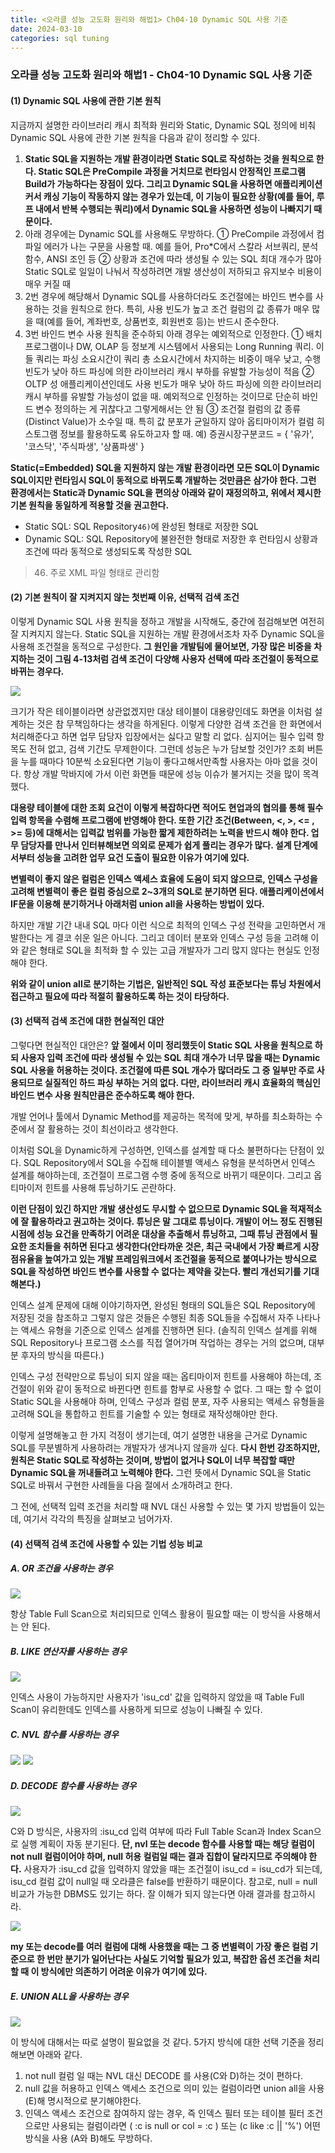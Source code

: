 ```yaml
---
title: <오라클 성능 고도화 원리와 해법1> Ch04-10 Dynamic SQL 사용 기준
date: 2024-03-10
categories: sql tuning
---
```



### 오라클 성능 고도화 원리와 해법1 - Ch04-10 Dynamic SQL 사용 기준

#### (1) Dynamic SQL 사용에 관한 기본 원칙

지금까지 설명한 라이브러리 캐시 최적화 원리와 Static, Dynamic SQL 정의에 비춰 Dynamic SQL 사용에 관한 기본 원칙을 다음과 같이 정리할 수 있다.

1. **Static SQL을 지원하는 개발 환경이라면 Static SQL로 작성하는 것을 원칙으로 한다. Static SQL은 PreCompile 과정을 거치므로 런타임시 안정적인 프로그램 Build가 가능하다는 장점이 있다. 그리고 Dynamic SQL을 사용하면 애플리케이션 커서 캐싱 기능이 작동하지 않는 경우가 있는데, 이 기능이 필요한 상황(예를 들어, 루프 내에서 반복 수행되는 쿼리)에서 Dynamic SQL을 사용하면 성능이 나빠지기 때문이다.**
2. 아래 경우에는 Dynamic SQL를 사용해도 무방하다.
    ① PreCompile 과정에서 컴파일 에러가 나는 구문을 사용할 때. 예를 들어, Pro\*C에서 스칼라 서브쿼리, 분석함수, ANSI 조인 등
    ② 상황과 조건에 따라 생성될 수 있는 SQL 최대 개수가 많아 Static SQL로 일일이 나눠서 작성하려면 개발 생산성이 저하되고 유지보수 비용이 매우 커질 때
3. 2번 경우에 해당해서 Dynamic SQL를 사용하더라도 조건절에는 바인드 변수를 사용하는 것을 원칙으로 한다. 특히, 사용 빈도가 높고 조건 컬럼의 값 종류가 매우 많을 때(예를 들어, 계좌번호, 상품번호, 회원번호 등)는 반드시 준수한다.
4. 3번 바인드 변수 사용 원칙을 준수하되 아래 경우는 예외적으로 인정한다.
    ① 배치 프로그램이나 DW, OLAP 등 정보계 시스템에서 사용되는 Long Running 쿼리. 이들 쿼리는 파싱 소요시간이 쿼리 총 소요시간에서 차지하는 비중이 매우 낮고, 수행 빈도가 낮아 하드 파싱에 의한 라이브러리 캐시 부하를 유발할 가능성이 적음
    ② OLTP 성 애플리케이션인데도 사용 빈도가 매우 낮아 하드 파싱에 의한 라이브러리 캐시 부하를 유발할 가능성이 없을 때. 예외적으로 인정하는 것이므로 단순히 바인드 변수 정의하는 게 귀찮다고 그렇게해서는 안 됨
    ③ 조건절 컬럼의 값 종류(Distinct Value)가 소수일 때. 특히 값 분포가 균일하지 않아 옵티마이저가 컬럼 히스토그램 정보를 활용하도록 유도하고자 할 때.
    예) 증권시장구분코드 = { '유가', '코스닥', '주식파생', '상품파생' }

**Static(=Embedded) SQL을 지원하지 않는 개발 환경이라면 모든 SQL이 Dynamic SQL이지만 런타임시 SQL이 동적으로 바뀌도록 개발하는 것만큼은 삼가야 한다. 그런 환경에서는 Static과 Dynamic SQL을 편의상 아래와 같이 재정의하고, 위에서 제시한 기본 원칙을 동일하게 적용할 것을 권고한다.**

- Static SQL: SQL Repository`46)`에 완성된 형태로 저장한 SQL
- Dynamic SQL: SQL Repository에 불완전한 형태로 저장한 후 런타임시 상황과 조건에 따라 동적으로 생성되도록 작성한 SQL

>	46) 주로 XML 파일 형태로 관리함

#### (2) 기본 원칙이 잘 지켜지지 않는 첫번째 이유, 선택적 검색 조건

이렇게 Dynamic SQL 사용 원칙을 정하고 개발을 시작해도, 중간에 점검해보면 여전히 잘 지켜지지 않는다. Static SQL을 지원하는 개발 환경에서조차 자주 Dynamic SQL을 사용해 조건절을 동적으로 구성한다. **그 원인을 개발팀에 물어보면, 가장 많은 비중을 차지하는 것이 그림 4-13처럼 검색 조건이 다양해 사용자 선택에 따라 조건절이 동적으로 바뀌는 경우다.**

![](/assets/images/sqlp/sqlp1-04-10-2-img4-13.png)

크기가 작은 테이블이라면 상관없겠지만 대상 테이블이 대용량인데도 화면을 이처럼 설계하는 것은 참 무책임하다는 생각을 하게된다. 이렇게 다양한 검색 조건을 한 화면에서 처리해준다고 하면 업무 담당자 입장에서는 싫다고 말할 리 없다. 심지어는 필수 입력 항목도 전혀 없고, 검색 기간도 무제한이다. 그런데 성능은 누가 담보할 것인가? 조회 버튼을 누를 때마다 10분씩 소요된다면 기능이 좋다고해서만족할 사용자는 아마 없을 것이다. 항상 개발 막바지에 가서 이런 화면들 때문에 성능 이슈가 불거지는 것을 많이 목격했다.

**대용량 테이블에 대한 조회 요건이 이렇게 복잡하다면 적어도 현업과의 협의를 통해 필수 입력 항목을 수렴해 프로그램에 반영해야 한다. 또한 기간 조건(Between, <, >, <= , >= 등)에 대해서는 입력값 범위를 가능한 짧게 제한하려는 노력을 반드시 해야 한다. 업무 담당자를 만나서 인터뷰해보면 의외로 문제가 쉽게 풀리는 경우가 많다. 설계 단계에서부터 성능을 고려한 업무 요건 도출이 필요한 이유가 여기에 있다.**

**변별력이 좋지 않은 컬럼은 인덱스 액세스 효율에 도움이 되지 않으므로, 인덱스 구성을 고려해 변별력이 좋은 컬럼 중심으로 2~3개의 SQL로 분기하면 된다. 애플리케이션에서 IF문을 이용해 분기하거나 아래처럼 union all을 사용하는 방법이 있다.**

하지만 개발 기간 내내 SQL 마다 이런 식으로 최적의 인덱스 구성 전략을 고민하면서 개발한다는 게 결코 쉬운 일은 아니다. 그리고 데이터 분포와 인덱스 구성 등을 고려해 이와 같은 형태로 SQL을 최적화 할 수 있는 고급 개발자가 그리 많지 않다는 현실도 인정해야 한다.

**위와 같이 union all로 분기하는 기법은, 일반적인 SQL 작성 표준보다는 튜닝 차원에서 접근하고 필요에 따라 적절히 활용하도록 하는 것이 타당하다.**

#### (3) 선택적 검색 조건에 대한 현실적인 대안

그렇다면 현실적인 대안은? **앞 절에서 이미 정리했듯이 Static SQL 사용을 원칙으로 하되 사용자 입력 조건에 따라 생성될 수 있는 SQL 최대 개수가 너무 많을 때는 Dynamic SQL 사용을 허용하는 것이다. 조건절에 따른 SQL 개수가 많더라도 그 중 일부만 주로 사용되므로 실질적인 하드 파싱 부하는 거의 없다. 다만, 라이브러리 캐시 효율화의 핵심인 바인드 변수 사용 원칙만큼은 준수하도록 해야 한다.**

개발 언어나 툴에서 Dynamic Method를 제공하는 목적에 맞게, 부하를 최소화하는 수준에서 잘 활용하는 것이 최선이라고 생각한다.

이처럼 SQL을 Dynamic하게 구성하면, 인덱스를 설계할 때 다소 불편하다는 단점이 있다. SQL Repository에서 SQL을 수집해 테이블별 액세스 유형을 분석하면서 인덱스 설계를 해야하는데, 조건절이 프로그램 수행 중에 동적으로 바뀌기 때문이다. 그리고 옵티마이저 힌트를 사용해 튜닝하기도 곤란하다.

**이런 단점이 있긴 하지만 개발 생산성도 무시할 수 없으므로 Dynamic SQL을 적재적소에 잘 활용하라고 권고하는 것이다. 튜닝은 말 그대로 튜닝이다. 개발이 어느 정도 진행된 시점에 성능 요건을 만족하기 어려운 대상을 추출해서 튜닝하고, 그때 튜닝 관점에서 필요한 조치들을 취하면 된다고 생각한다(안타까운 것은, 최근 국내에서 가장 빠르게 시장 점유율을 높여가고 있는 개발 프레임워크에서 조건절을 동적으로 붙여나가는 방식으로 SQL을 작성하면 바인드 변수를 사용할 수 없다는 제약을 갖는다. 빨리 개선되기를 기대해본다.)**

인덱스 설계 문제에 대해 이야기하자면, 완성된 형태의 SQL들은 SQL Repository에 저장된 것을 참조하고 그렇지 않은 것들은 수행된 최종 SQL들을 수집해서 자주 나타나는 액세스 유형을 기준으로 인덱스 설계를 진행하면 된다. (솔직히 인덱스 설계를 위해 SQL Repository나 프로그램 소스를 직접 열어가며 작업하는 경우는 거의 없으며, 대부분 후자의 방식을 따른다.)

인덱스 구성 전략만으로 튜닝이 되지 않을 때는 옵티마이저 힌트를 사용해야 하는데, 조건절이 위와 같이 동적으로 바뀐다면 힌트를 함부로 사용할 수 없다. 그 때는 할 수 없이 Static SQL을 사용해야 하며, 인덱스 구성과 컬럼 분포, 자주 사용되는 액세스 유형들을 고려해 SQL을 통합하고 힌트를 기술할 수 있는 형태로 재작성해야만 한다.

이렇게 설명해놓고 한 가지 걱정이 생기는데, 여기 설명한 내용을 근거로 Dynamic SQL를 무분별하게 사용하려는 개발자가 생겨나지 않을까 싶다. **다시 한번 강조하지만, 원칙은 Static SQL로 작성하는 것이며, 방법이 없거나 SQL이 너무 복잡할 때만 Dynamic SQL을 꺼내들려고 노력해야 한다.** 그런 뜻에서 Dynamic SQL을 Static SQL로 바꿔서 구현한 사례들을 다음 절에서 소개하려고 한다.

그 전에, 선택적 입력 조건을 처리할 때 NVL 대신 사용할 수 있는 몇 가지 방법들이 있는데, 여기서 각각의 특징을 살펴보고 넘어가자.

#### (4) 선택적 검색 조건에 사용할 수 있는 기법 성능 비교

##### A. OR 조건을 사용하는 경우

![](/assets/images/sqlp/sqlp1-04-10-4-A.png)

항상 Table Full Scan으로 처리되므로 인덱스 활용이 필요할 때는 이 방식을 사용해서는 안 된다.

##### B. LIKE 연산자를 사용하는 경우

![](/assets/images/sqlp/sqlp1-04-10-4-B.png)

인덱스 사용이 가능하지만 사용자가 'isu_cd' 값을 입력하지 않았을 때 Table Full Scan이 유리한데도 인덱스를 사용하게 되므로 성능이 나빠질 수 있다.

##### C. NVL 함수를 사용하는 경우

![](/assets/images/sqlp/sqlp1-04-10-4-C1.png)
![](/assets/images/sqlp/sqlp1-04-10-4-C2.png)

##### D. DECODE 함수를 사용하는 경우

![](/assets/images/sqlp/sqlp1-04-10-4-D.png)

C와 D 방식은, 사용자의 :isu_cd 입력 여부에 따라 Full Table Scan과 Index Scan으로 실행 계획이 자동 분기된다. **단, nvl 또는 decode 함수를 사용할 때는 해당 컬럼이 not null 컬럼이어야 하며, null 허용 컬럼일 때는 결과 집합이 달라지므로 주의해야 한다.** 사용자가 :isu_cd 값을 입력하지 않았을 때는 조건절이 isu_cd = isu_cd가 되는데, isu_cd 컬럼 값이 null일 때 오라클은 false를 반환하기 때문이다. 참고로, null = null 비교가 가능한 DBMS도 있기는 하다. 잘 이해가 되지 않는다면 아래 결과를 참고하시라.

![](/assets/images/sqlp/sqlp1-04-10-4-D-sql.png)

**my 또는 decode를 여러 컬럼에 대해 사용했을 때는 그 중 변별력이 가장 좋은 컬럼 기준으로 한 번만 분기가 일어난다는 사실도 기억할 필요가 있고, 복잡한 옵션 조건을 처리할 때 이 방식에만 의존하기 어려운 이유가 여기에 있다.**

##### E. UNION ALL을 사용하는 경우

![](/assets/images/sqlp/sqlp1-04-10-4-E.png)

이 방식에 대해서는 따로 설명이 필요없을 것 같다. 5가지 방식에 대한 선택 기준을 정리해보면 아래와 같다.

1. not null 컬럼 일 때는 NVL 대신 DECODE 를 사용(C와 D)하는 것이 편하다.
2. null 값을 허용하고 인덱스 액세스 조건으로 의미 있는 컬럼이라면 union all을 사용 (E)해 명시적으로 분기해야한다.
3. 인덱스 액세스 조건으로 참여하지 않는 경우, 즉 인덱스 필터 또는 테이블 필터 조건 으로만 사용되는 컬럼이라면 ( :c is null or col \= :c ) 또는 (c like :c \|\| '%') 어떤 방식을 사용 (A와 B)해도 무방하다.

